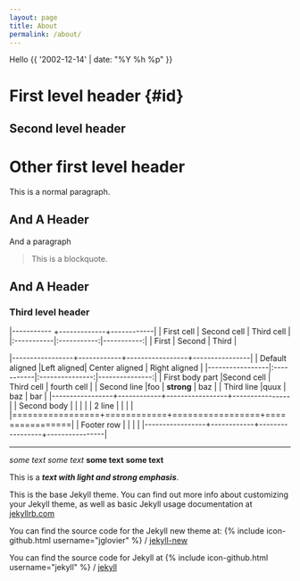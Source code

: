 ```yaml
---
layout: page
title: About
permalink: /about/
---
```


Hello {{ '2002-12-14' | date: "%Y %h %p" }}

First level header  {#id}
==================

Second level header
------

   Other first level header
=

This is a normal
paragraph.

And A Header
------------

And a paragraph

> This is a blockquote.

And A Header
------------

### Third level header    ###

|----------- +-------------+------------|
| First cell | Second cell | Third cell |
|:-----------|:-----------:|-----------:|
| First      |      Second |      Third |


|-----------------+------------+-----------------+----------------|
| Default aligned |Left aligned| Center aligned  | Right aligned  |
|-----------------|:-----------|:---------------:|---------------:|
| First body part |Second cell | Third cell      | fourth cell    |
| Second line     |foo         | **strong**      | baz            |
| Third line      |quux        | baz             | bar            |
|-----------------+------------+-----------------+----------------|
| Second body     |            |                 |                |
| 2 line          |            |                 |                |
|=================+============+=================+================|
| Footer row      |            |                 |                |
|-----------------+------------+-----------------+----------------|

---------------------------------------------------------------------



*some text*
_some text_
**some text**
__some text__

This is a ***text with light and strong emphasis***.


This is the base Jekyll theme. You can find out more info about customizing your Jekyll theme, as well as basic Jekyll usage documentation at [jekyllrb.com](http://jekyllrb.com/)

You can find the source code for the Jekyll new theme at:
{% include icon-github.html username="jglovier" %} /
[jekyll-new](https://github.com/jglovier/jekyll-new)

You can find the source code for Jekyll at
{% include icon-github.html username="jekyll" %} /
[jekyll](https://github.com/jekyll/jekyll)
